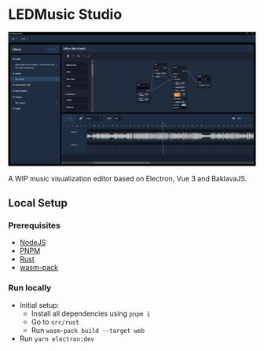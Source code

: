 # LEDMusic Studio

![LedMusicStudio UI](./ledmusicstudio.png)

A WIP music visualization editor based on Electron, Vue 3 and BaklavaJS.

## Local Setup

### Prerequisites
- [NodeJS](https://nodejs.org/)
- [PNPM](https://pnpm.io/)
- [Rust](https://www.rust-lang.org/)
- [wasm-pack](https://rustwasm.github.io/wasm-pack/installer/)

### Run locally
- Initial setup:
  - Install all dependencies using `pnpm i`
  - Go to `src/rust`
  - Run `wasm-pack build --target web`
- Run `yarn electron:dev`
